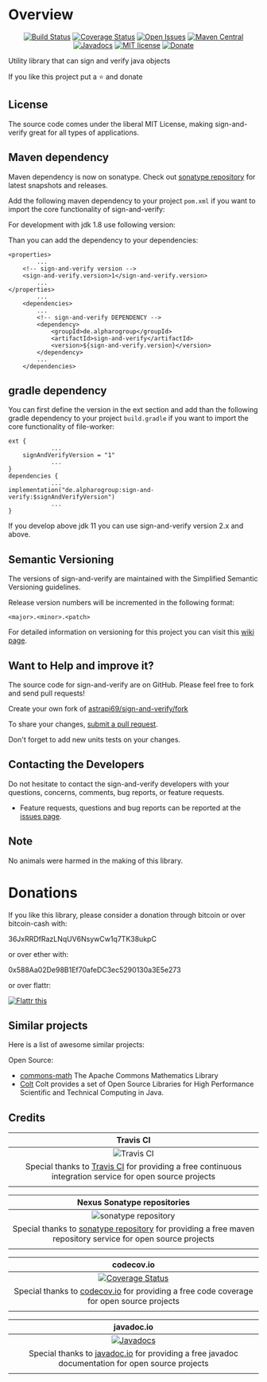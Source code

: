 # Overview

<div style="text-align: center;">

[![Build Status](https://travis-ci.org/astrapi69/sign-and-verify.svg?branch=develop)](https://travis-ci.org/astrapi69/sign-and-verify) 
[![Coverage Status](https://codecov.io/gh/astrapi69/sign-and-verify/branch/develop/graph/badge.svg)](https://codecov.io/gh/astrapi69/sign-and-verify)
[![Open Issues](https://img.shields.io/github/issues/astrapi69/sign-and-verify.svg?style=flat)](https://github.com/astrapi69/sign-and-verify/issues) 
[![Maven Central](https://maven-badges.herokuapp.com/maven-central/de.alpharogroup/sign-and-verify/badge.svg)](https://maven-badges.herokuapp.com/maven-central/de.alpharogroup/sign-and-verify)
[![Javadocs](http://www.javadoc.io/badge/de.alpharogroup/sign-and-verify.svg)](http://www.javadoc.io/doc/de.alpharogroup/sign-and-verify)
[![MIT license](http://img.shields.io/badge/license-MIT-brightgreen.svg?style=flat)](http://opensource.org/licenses/MIT)
[![Donate](https://img.shields.io/badge/donate-❤-ff2244.svg)](https://www.paypal.com/cgi-bin/webscr?cmd=_s-xclick&hosted_button_id=GVBTWLRAZ7HB8)

</div>

Utility library that can sign and verify java objects

If you like this project put a ⭐ and donate

## License

The source code comes under the liberal MIT License, making sign-and-verify great for all types of applications.

## Maven dependency

Maven dependency is now on sonatype.
Check out [sonatype repository](https://oss.sonatype.org/index.html#nexus-search;gav~de.alpharogroup~sign-and-verify~~~) for latest snapshots and releases.

Add the following maven dependency to your project `pom.xml` if you want to import the core functionality of sign-and-verify:

For development with jdk 1.8 use following version:

Than you can add the dependency to your dependencies:

	<properties>
			...
		<!-- sign-and-verify version -->
		<sign-and-verify.version>1</sign-and-verify.version>
			...
	</properties>
			...
		<dependencies>
			...
			<!-- sign-and-verify DEPENDENCY -->
			<dependency>
				<groupId>de.alpharogroup</groupId>
				<artifactId>sign-and-verify</artifactId>
				<version>${sign-and-verify.version}</version>
			</dependency>
			...
		</dependencies>
	
			
## gradle dependency

You can first define the version in the ext section and add than the following gradle dependency to your project `build.gradle` if you want to import the core functionality of file-worker:

```
ext {
			...
    signAndVerifyVersion = "1"
			...
}
dependencies {
			...
implementation("de.alpharogroup:sign-and-verify:$signAndVerifyVersion")
			...
}
```

If you develop above jdk 11 you can use sign-and-verify version 2.x and above.

## Semantic Versioning

The versions of sign-and-verify are maintained with the Simplified Semantic Versioning guidelines.

Release version numbers will be incremented in the following format:

`<major>.<minor>.<patch>`

For detailed information on versioning for this project you can visit this [wiki page](https://github.com/lightblueseas/mvn-parent-projects/wiki/Simplified-Semantic-Versioning).

## Want to Help and improve it? ###

The source code for sign-and-verify are on GitHub. Please feel free to fork and send pull requests!

Create your own fork of [astrapi69/sign-and-verify/fork](https://github.com/astrapi69/sign-and-verify/fork)

To share your changes, [submit a pull request](https://github.com/astrapi69/sign-and-verify/pull/new/develop).

Don't forget to add new units tests on your changes.

## Contacting the Developers

Do not hesitate to contact the sign-and-verify developers with your questions, concerns, comments, bug reports, or feature requests.
- Feature requests, questions and bug reports can be reported at the [issues page](https://github.com/astrapi69/sign-and-verify/issues).

## Note

No animals were harmed in the making of this library.


# Donations

If you like this library, please consider a donation through bitcoin or over bitcoin-cash with:

36JxRRDfRazLNqUV6NsywCw1q7TK38ukpC

or over ether with:

0x588Aa02De98B1Ef70afeDC3ec5290130a3E5e273

or over flattr:

<a href="https://flattr.com/submit/auto?fid=r7vp62&url=https%3A%2F%2Fgithub.com%2Fastrapi69%2Fsign-and-verify" target="_blank">
<img src="http://api.flattr.com/button/flattr-badge-large.png" alt="Flattr this" title="Flattr this" border="0" />
</a>

## Similar projects

Here is a list of awesome similar projects:

Open Source:

 * [commons-math](http://commons.apache.org/proper/commons-math/) The Apache Commons Mathematics Library
 * [Colt](https://dst.lbl.gov/ACSSoftware/colt/) Colt provides a set of Open Source Libraries for High Performance Scientific and Technical Computing in Java.

## Credits

|**Travis CI**|
|     :---:      |
|![Travis CI](https://travis-ci.com/images/logos/TravisCI-Full-Color.png) <img width=500/>|
|Special thanks to [Travis CI](https://travis-ci.org) for providing a free continuous integration service for open source projects|
|     <img width=1000/>     |

|**Nexus Sonatype repositories**|
|     :---:      |
|![sonatype repository](https://avatars1.githubusercontent.com/u/33330803?s=200&v=4)|
|Special thanks to [sonatype repository](https://www.sonatype.com) for providing a free maven repository service for open source projects|
|     <img width=1000/>     |

|**codecov.io**|
|     :---:      |
|[![Coverage Status](https://codecov.io/gh/astrapi69/sign-and-verify/branch/develop/graph/badge.svg)](https://codecov.io/gh/astrapi69/sign-and-verify)|
|Special thanks to [codecov.io](https://codecov.io) for providing a free code coverage for open source projects|
|     <img width=1000/>     |

|**javadoc.io**|
|     :---:      |
|[![Javadocs](http://www.javadoc.io/badge/de.alpharogroup/sign-and-verify.svg)](http://www.javadoc.io/doc/de.alpharogroup/sign-and-verify)|
|Special thanks to [javadoc.io](http://www.javadoc.io) for providing a free javadoc documentation for open source projects|
|     <img width=1000/>     |
